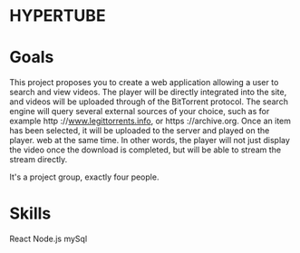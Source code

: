 # HYPERTUBE

# Goals
This project proposes you to create a web application allowing a user to
search and view videos.
The player will be directly integrated into the site, and videos will be uploaded through
of the BitTorrent protocol.
The search engine will query several external sources of your choice, such as
for example http ://www.legittorrents.info, or https ://archive.org.
Once an item has been selected, it will be uploaded to the server and played on the player.
web at the same time. In other words, the player will not just display the video
once the download is completed, but will be able to stream the stream directly.

It's a project group, exactly four people.

# Skills
React
Node.js
mySql
